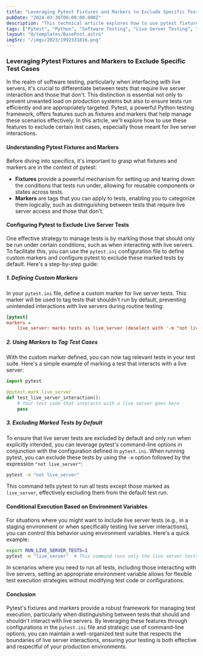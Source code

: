 ```yaml
---
title: "Leveraging Pytest Fixtures and Markers to Exclude Specific Test Cases"
pubDate: "2024-03-30T00:00:00.000Z"
description: "This technical article explores how to use pytest fixtures and markers to effectively manage and exclude specific test cases, particularly those requiring live server interaction, ensuring efficient testing and system integrity."
tags: ["Pytest", "Python", "Software Testing", "Live Server Testing", "Test Automation", "Fixtures", "Markers", "Test Exclusion"]
layout: "@/templates/BasePost.astro"
imgSrc: "/imgs/2023/1992331816.png"
---
```


### Leveraging Pytest Fixtures and Markers to Exclude Specific Test Cases

In the realm of software testing, particularly when interfacing with live servers, it's crucial to differentiate between tests that require live server interaction and those that don't. This distinction is essential not only to prevent unwanted load on production systems but also to ensure tests run efficiently and are appropriately targeted. Pytest, a powerful Python testing framework, offers features such as fixtures and markers that help manage these scenarios effectively. In this article, we'll explore how to use these features to exclude certain test cases, especially those meant for live server interactions.

#### Understanding Pytest Fixtures and Markers

Before diving into specifics, it's important to grasp what fixtures and markers are in the context of pytest:

- **Fixtures** provide a powerful mechanism for setting up and tearing down the conditions that tests run under, allowing for reusable components or states across tests.
- **Markers** are tags that you can apply to tests, enabling you to categorize them logically, such as distinguishing between tests that require live server access and those that don't.

#### Configuring Pytest to Exclude Live Server Tests

One effective strategy to manage tests is by marking those that should only be run under certain conditions, such as when interacting with live servers. To facilitate this, you can use the `pytest.ini` configuration file to define custom markers and configure pytest to exclude these marked tests by default. Here's a step-by-step guide:

##### 1. Defining Custom Markers

In your `pytest.ini` file, define a custom marker for live server tests. This marker will be used to tag tests that shouldn't run by default, preventing unintended interactions with live servers during routine testing:

```ini
[pytest]
markers =
    live_server: marks tests as live_server (deselect with '-m "not live_server"')
```

##### 2. Using Markers to Tag Test Cases

With the custom marker defined, you can now tag relevant tests in your test suite. Here's a simple example of marking a test that interacts with a live server:

```python
import pytest

@pytest.mark.live_server
def test_live_server_interaction():
    # Your test code that interacts with a live server goes here
    pass
```

##### 3. Excluding Marked Tests by Default

To ensure that live server tests are excluded by default and only run when explicitly intended, you can leverage pytest's command-line options in conjunction with the configuration defined in `pytest.ini`. When running pytest, you can exclude these tests by using the `-m` option followed by the expression `"not live_server"`:

```bash
pytest -m "not live_server"
```

This command tells pytest to run all tests except those marked as `live_server`, effectively excluding them from the default test run.

#### Conditional Execution Based on Environment Variables

For situations where you might want to include live server tests (e.g., in a staging environment or when specifically testing live server interactions), you can control this behavior using environment variables. Here's a quick example:

```bash
export RUN_LIVE_SERVER_TESTS=1
pytest -m "live_server"  # This command runs only the live server tests
```

In scenarios where you need to run all tests, including those interacting with live servers, setting an appropriate environment variable allows for flexible test execution strategies without modifying test code or configurations.

#### Conclusion

Pytest's fixtures and markers provide a robust framework for managing test execution, particularly when distinguishing between tests that should and shouldn't interact with live servers. By leveraging these features through configurations in the `pytest.ini` file and strategic use of command-line options, you can maintain a well-organized test suite that respects the boundaries of live server interactions, ensuring your testing is both effective and respectful of your production environments.
